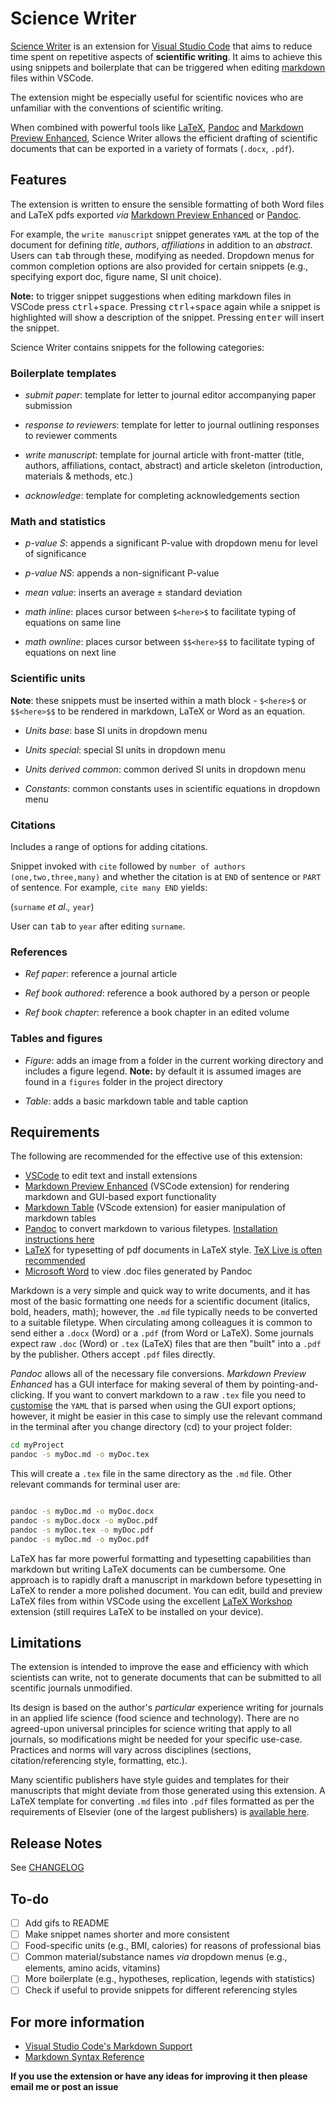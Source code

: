 # Science Writer

[Science Writer](https://github.com/edibotopic/science-writer) is an extension for [Visual Studio Code](https://code.visualstudio.com/) that aims to reduce time spent on repetitive aspects of **scientific writing**. It aims to achieve this using snippets and boilerplate that can be triggered when editing [markdown](https://help.github.com/articles/markdown-basics/) files within VSCode.

The extension might be especially useful for scientific novices who are unfamiliar with the conventions of scientific writing.

When combined with powerful tools like [LaTeX](https://www.latex-project.org/get/), [Pandoc](https://pandoc.org/) and [Markdown Preview Enhanced](https://marketplace.visualstudio.com/items?itemName=shd101wyy.markdown-preview-enhanced#:~:text=Markdown%20Preview%20Enhanced%20is%20an,or%20%E5%BE%AE%E4%BF%A1%E6%94%AF%E4%BB%98%20Wechat%20Pay.), Science Writer allows the efficient drafting of scientific documents that can be exported in a variety of formats (`.docx`, `.pdf`).

## Features

The extension is written to ensure the sensible formatting of both Word files and LaTeX pdfs exported *via* [Markdown Preview Enhanced](https://marketplace.visualstudio.com/items?itemName=shd101wyy.markdown-preview-enhanced#:~:text=Markdown%20Preview%20Enhanced%20is%20an,or%20%E5%BE%AE%E4%BF%A1%E6%94%AF%E4%BB%98%20Wechat%20Pay.) or [Pandoc](https://pandoc.org/).

For example, the `write manuscript` snippet generates `YAML` at the top of the document for defining *title*, *authors*, *affiliations* in addition to an *abstract*. Users can <kbd>tab</kbd> through these, modifying as needed. Dropdown menus for common completion options are also provided for certain snippets (e.g., specifying export doc, figure name, SI unit choice).

**Note:** to trigger snippet suggestions when editing markdown files in VSCode press <kbd>ctrl</kbd>+<kbd>space</kbd>. Pressing <kbd>ctrl</kbd>+<kbd>space</kbd> again while a snippet is highlighted will show a description of the snippet. Pressing <kbd>enter</kbd> will insert the snippet.

Science Writer contains snippets for the following categories:

### Boilerplate templates
    
- *submit paper*: template for letter to journal editor accompanying paper submission

- *response to reviewers*: template for letter to journal outlining responses to reviewer comments

- *write manuscript*: template for journal article with front-matter (title, authors, affiliations, contact, abstract) and article skeleton (introduction, materials & methods, etc.)

- *acknowledge*: template for completing acknowledgements section

### Math and statistics

- *p-value S*: appends a significant P-value with dropdown menu for level of significance

- *p-value NS*: appends a non-significant P-value

- *mean value*: inserts an average ± standard deviation

- *math inline*: places cursor between `$<here>$` to facilitate typing of equations on same line

- *math ownline*: places cursor between `$$<here>$$` to facilitate typing of equations on next line

### Scientific units

**Note**: these snippets must be inserted within a math block - `$<here>$` or `$$<here>$$` to be rendered in markdown, LaTeX or Word as an equation.

- *Units base*: base SI units in dropdown menu

- *Units special*: special SI units in dropdown menu

- *Units derived common*: common derived SI units in dropdown menu

- *Constants*: common constants uses in scientific equations in dropdown menu

### Citations

Includes a range of options for adding citations.

Snippet invoked with `cite` followed by `number of authors (one,two,three,many)` and whether the citation is at `END` of sentence or `PART` of sentence. For example, `cite many END` yields:

(`surname` *et al.,* `year`)

User can <kbd>tab</kbd> to `year` after editing `surname`.

### References

- *Ref paper*: reference a journal article

- *Ref book authored*: reference a book authored by a person or people

- *Ref book chapter*: reference a book chapter in an edited volume

### Tables and figures

- *Figure*: adds an image from a folder in the current working directory and includes a figure legend. **Note:** by default it is assumed images are found in a `figures` folder in the project directory

- *Table*: adds a basic markdown table and table caption

## Requirements

The following are recommended for the effective use of this extension:

- [VSCode](https://code.visualstudio.com/) to edit text and install extensions
- [Markdown Preview Enhanced](https://marketplace.visualstudio.com/items?itemName=shd101wyy.markdown-preview-enhanced#:~:text=Markdown%20Preview%20Enhanced%20is%20an,or%20%E5%BE%AE%E4%BF%A1%E6%94%AF%E4%BB%98%20Wechat%20Pay.) (VSCode extension) for rendering markdown and GUI-based export functionality
- [Markdown Table](https://marketplace.visualstudio.com/items?itemName=TakumiI.markdowntable) (VScode extension) for easier manipulation of markdown tables
- [Pandoc](https://pandoc.org/) to convert markdown to various filetypes. [Installation instructions here](https://pandoc.org/installing.html)
- [LaTeX](https://www.latex-project.org/get/) for typesetting of pdf documents in LaTeX style. [TeX Live is often recommended](https://www.tug.org/texlive/)
- [Microsoft Word](https://www.microsoft.com/en-ie/microsoft-365/word) to view .doc files generated by Pandoc

Markdown is a very simple and quick way to write documents, and it has most of the basic formatting one needs for a scientific document (italics, bold, headers, math); however, the `.md` file typically needs to be converted to a suitable filetype. When circulating among colleagues it is common to send either a `.docx` (Word) or a `.pdf` (from Word or LaTeX). Some journals expect raw `.doc` (Word) or `.tex` (LaTeX) files that are then "built" into a `.pdf` by the publisher. Others accept `.pdf` files directly.

*Pandoc* allows all of the necessary file conversions. *Markdown Preview Enhanced* has a GUI interface for making several of them by pointing-and-clicking. If you want to convert markdown to a raw `.tex` file you need to [customise](https://github.com/shd101wyy/markdown-preview-enhanced/issues/647) the `YAML` that is parsed when using the GUI export options; however, it might be easier in this case to simply use the relevant command in the terminal after you change directory (cd) to your project folder:

```bash
cd myProject
pandoc -s myDoc.md -o myDoc.tex
```

This will create a `.tex` file in the same directory as the `.md` file. Other relevant commands for terminal user are:

```bash

pandoc -s myDoc.md -o myDoc.docx
pandoc -s myDoc.docx -o myDoc.pdf
pandoc -s myDoc.tex -o myDoc.pdf
pandoc -s myDoc.md -o myDoc.pdf
```

LaTeX has far more powerful formatting and typesetting capabilities than markdown but writing LaTeX documents can be cumbersome. One approach is to rapidly draft a manuscript in markdown before typesetting in LaTeX to render a more polished document. You can edit, build and preview LaTeX files from within VSCode using the excellent [LaTeX Workshop](https://marketplace.visualstudio.com/items?itemName=James-Yu.latex-workshop) extension (still requires LaTeX to be installed on your device).

## Limitations

The extension is intended to improve the ease and efficiency with which scientists can write, not to generate documents that can be submitted to all scentific journals unmodified.

Its design is based on the author's *particular* experience writing for journals in an applied life science (food science and technology). There are no agreed-upon universal principles for science writing that apply to all journals, so modifications might be needed for your specific use-case. Practices and norms will vary across disciplines (sections, citation/referencing style, formatting, etc.).

Many scientific publishers have style guides and templates for their manuscripts that might deviate from those generated using this extension. A LaTeX template for converting `.md` files into `.pdf` files formatted as per the requirements of Elsevier (one of the largest publishers) is [available here](https://github.com/j-jith/pandoc-elsevier-template).

## Release Notes

See [CHANGELOG](CHANGELOG.md)

## To-do

- [ ] Add gifs to README
- [ ] Make snippet names shorter and more consistent
- [ ] Food-specific units (e.g., BMI, calories) for reasons of professional bias
- [ ] Common material/substance names *via* dropdown menus (e.g., elements, amino acids, vitamins)
- [ ] More boilerplate (e.g., hypotheses, replication, legends with statistics)
- [ ] Check if useful to provide snippets for different referencing styles

## For more information

* [Visual Studio Code's Markdown Support](http://code.visualstudio.com/docs/languages/markdown)
* [Markdown Syntax Reference](https://help.github.com/articles/markdown-basics/)

**If you use the extension or have any ideas for improving it then please email me or post an issue**
